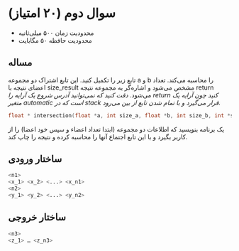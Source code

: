 # سوال دوم (۲۰ امتیاز)

+ محدودیت زمان ۵۰۰ میلی‌ثانیه
+ محدودیت حافظه ۵۰ مگابایت

## مساله

تابع زير را تكميل كنيد. اين تابع اشتراک دو مجموعه a و b را محاسبه می‌کند. تعداد اعضای نتيجه با size_result مشخص می‌شود و اشاره‌گر به مجموعه نتيجه return می‌شود.
*دقت كنيد كه نمی‌توانید آدرس شروع یک آرايه را return كنيد چون آرايه یک متغير automatic است كه در stack قرار می‌گیرد و با تمام شدن تابع از بين می‌رود.*

```c
float * intersection(float *a, int size_a, float *b, int size_b, int *size_result)
```


یک برنامه بنويسيد كه اطلاعات دو مجموعه (ابتدا تعداد اعضاء و سپس خود اعضا)‌ را از كاربر بگيرد و با اين تابع اجتماع آنها را محاسبه كرده و نتيجه را چاپ كند.

## ساختار ورودی

```sh
<n1>
<x_1> <x_2> <...> <x_n1>
<n2>
<y_1> <y_2> <...> <y_n2>
```

## ساختار خروجی

```sh
<n3>
<z_1> … <z_n3>
```